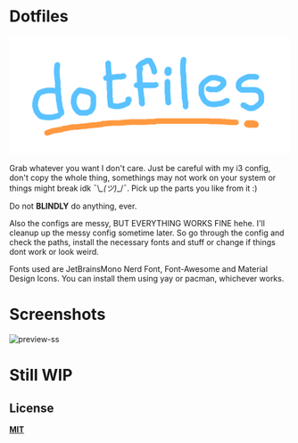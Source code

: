 # Dotfiles 
![dotfiles-banner](https://github.com/rototrash/dotfiles/blob/main/assets/dotfiles_7p.png)

Grab whatever you want I don't care. Just be careful with my i3 config, don't copy the whole thing, somethings may not work on your system or things might break idk ¯\\_\_(ツ)_\_/¯. Pick up the parts you like from it :)

Do not **BLINDLY** do anything, ever.

Also the configs are messy, BUT EVERYTHING WORKS FINE hehe. I'll cleanup up the messy config sometime later. So go through the config and check the paths, install the necessary fonts and stuff or change if things dont work or look weird.

Fonts used are JetBrainsMono Nerd Font, Font-Awesome and Material Design Icons. You can install them using yay or pacman, whichever works.
 
# Screenshots
![preview-ss](https://github.com/rototrash/dotfiles/blob/main/assets/B.png)

# Still WIP

## License
[**MIT**](https://github.com/rototrash/dotfiles/blob/main/LICENSE)
